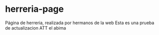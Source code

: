 ﻿herreria-page
=============

Página de herreria, realizada por hermanos de la web Esta es una prueba de actualizacion
ATT el abima